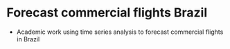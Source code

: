 # Forecast commercial flights Brazil
- Academic work using time series analysis to forecast commercial flights in Brazil
